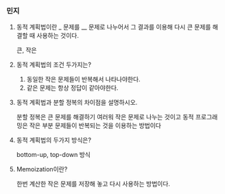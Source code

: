 ### 민지
1. 동적 계획법이란 _ 문제를 __ 문제로 나누어서 그 결과를 이용해 다시 큰 문제를 해결할 때 사용하는 것이다.

    큰, 작은

2. 동적 계획법의 조건 두가지는?
  
    1. 동일한 작은 문제들이 반복해서 나타나야한다.
    2. 같은 문제는 항상 정답이 같아야한다.


3. 동적 계획법과 분할 정복의 차이점을 설명하시오.

    분할 정복은 큰 문제를 해결하기 여러워 작은 문제로 나누는 것이고 동적 프로그래밍은 작은 부분 문제들이 반복되는 것을 이용하는 방법이다

4. 동적 계획법의 두가지 방식은?

    bottom-up, top-down 방식

5. Memoization이란?

    한번 계산한 작은 문제를 저장해 놓고 다시 사용하는 방법이다.